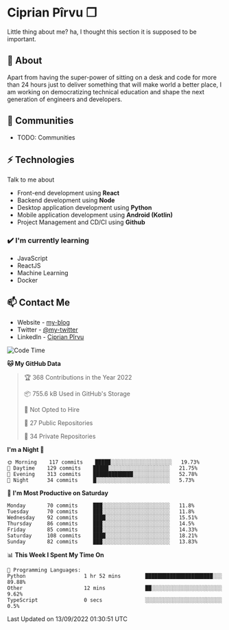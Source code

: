 # Ciprian Pîrvu ❐

Little thing about me? ha, I thought this section it is supposed to be important.

## 🧐 About

Apart from having the super-power of sitting on a desk and code for more than 24 hours just to deliver something that will make world a better place, I am working on democratizing technical education and shape the next generation of engineers and developers.

## 👯 Communities

-   TODO: Communities

## ⚡ Technologies

Talk to me about

-   Front-end development using **React**
-   Backend development using **Node**
-   Desktop application development using **Python**
-   Mobile application development using **Android (Kotlin)**
-   Project Management and CD/CI using **Github**

### ✔️ I'm currently learning

-   JavaScript
-   ReactJS
-   Machine Learning
-   Docker

## 📫 Contact Me

-   Website - [my-blog]()
-   Twitter - [@my-twitter]()
-   LinkedIn - [Ciprian Pîrvu](https://www.linkedin.com/in/p%C3%AErvu-ciprian-cristian-4415991b1/)

<!--START_SECTION:waka-->
![Code Time](http://img.shields.io/badge/Code%20Time-1%2C301%20hrs%2029%20mins-blue)

**🐱 My GitHub Data** 

> 🏆 368 Contributions in the Year 2022
 > 
> 📦 755.6 kB Used in GitHub's Storage 
 > 
> 🚫 Not Opted to Hire
 > 
> 📜 27 Public Repositories 
 > 
> 🔑 34 Private Repositories  
 > 
**I'm a Night 🦉** 

```text
🌞 Morning    117 commits    █████░░░░░░░░░░░░░░░░░░░░   19.73% 
🌆 Daytime    129 commits    █████░░░░░░░░░░░░░░░░░░░░   21.75% 
🌃 Evening    313 commits    █████████████░░░░░░░░░░░░   52.78% 
🌙 Night      34 commits     █░░░░░░░░░░░░░░░░░░░░░░░░   5.73%

```
📅 **I'm Most Productive on Saturday** 

```text
Monday       70 commits     ███░░░░░░░░░░░░░░░░░░░░░░   11.8% 
Tuesday      70 commits     ███░░░░░░░░░░░░░░░░░░░░░░   11.8% 
Wednesday    92 commits     ████░░░░░░░░░░░░░░░░░░░░░   15.51% 
Thursday     86 commits     ███░░░░░░░░░░░░░░░░░░░░░░   14.5% 
Friday       85 commits     ███░░░░░░░░░░░░░░░░░░░░░░   14.33% 
Saturday     108 commits    ████░░░░░░░░░░░░░░░░░░░░░   18.21% 
Sunday       82 commits     ███░░░░░░░░░░░░░░░░░░░░░░   13.83%

```


📊 **This Week I Spent My Time On** 

```text
💬 Programming Languages: 
Python                   1 hr 52 mins        ██████████████████████░░░   89.88% 
Other                    12 mins             ██░░░░░░░░░░░░░░░░░░░░░░░   9.62% 
TypeScript               0 secs              ░░░░░░░░░░░░░░░░░░░░░░░░░   0.5%

```


 Last Updated on 13/09/2022 01:30:51 UTC
<!--END_SECTION:waka-->
